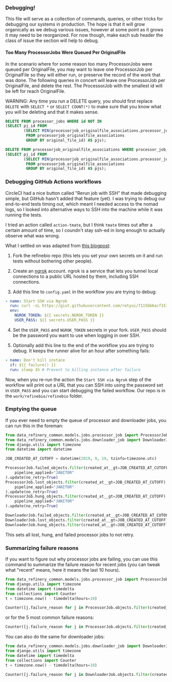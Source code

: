 ### Debugging!

This file will serve as a collection of commands, queries, or other tricks for debugging our systems in production.
The hope is that it will grow organically as we debug various issues, however at some point as it grows it may need to be reorganized.
For now though, make each sub header the class of issue the section will help to debug.

#### Too Many ProcessorJobs Were Queued Per OriginalFile

In the scenario where for some reason too many ProcessorJobs were queued per OriginalFile, you may want to leave one ProcessorJob per OriginalFile so they will either run, or preserve the record of the work that was done.
The following queries in concert will leave one ProcessorJob per OriginalFile, and delete the rest.
The ProcessorJob with the smallest id will be left for reach OriginalFile.

WARNING: Any time you run a DELETE query, you should first replace `DELETE` with `SELECT *` or `SELECT COUNT(*)` to make sure that you know what you will be deleting and that it makes sense.


```SQL
DELETE FROM processor_jobs WHERE id NOT IN
(SELECT pj_id FROM
        (SELECT MIN(processorjob_originalfile_associations.processor_job_id) pj_id, original_file_id
         FROM processorjob_originalfile_associations
         GROUP BY original_file_id) AS pjs);
```

```SQL
DELETE FROM processorjob_originalfile_associations WHERE processor_job_id NOT IN
(SELECT pj_id FROM
        (SELECT MIN(processorjob_originalfile_associations.processor_job_id) pj_id, original_file_id
         FROM processorjob_originalfile_associations
         GROUP BY original_file_id) AS pjs);
```

### Debugging GitHub Actions workflows

CircleCI had a nice button called "Rerun job with SSH" that made debugging
simple, but GitHub hasn't added that feature (yet). I was trying to debug our
end-to-end tests timing out, which meant I needed access to the nomad logs, so
I looked into alternative ways to SSH into the machine while it was running the
tests.

I tried an action called `action-tmate`, but I think `tmate` times out after a
certain amount of time, so I coundn't stay ssh-ed in long enough to actually
observe what was wrong.

What I settled on was adapted from [this
blogpost](https://dev.to/retyui/how-debugging-github-actions-with-ssh-273n):

1. Fork the refinebio repo (this lets you set your own secrets on it and run
   tests without bothering other people).

2. Create an [ngrok](https://ngrok.com/) account. ngrok is a service that lets
   you tunnel local connections to a public URL hosted by them, including SSH
   connections.

3. Add this line to `config.yaml` in the workflow you are trying to debug:

```yaml
- name: Start SSH via Ngrok
  run: curl -sL https://gist.githubusercontent.com/retyui/7115bb6acf151351a143ec8f96a7c561/raw/7099b9db76729dc5761da72aa8525f632d8875c9/debug-github-actions.sh | bash
  env:
    NGROK_TOKEN: ${{ secrets.NGROK_TOKEN }}
    USER_PASS: ${{ secrets.USER_PASS }}
```

4. Set the `USER_PASS` and `NGROK_TOKEN` secrets in your fork. `USER_PASS`
   should be the password you want to use when logging in over SSH.

5. Optionally add this line to the end of the workflow you are trying to debug.
   It keeps the runner alive for an hour after something fails:

```yaml
- name: Don't kill instace
  if: ${{ failure() }}
  run: sleep 1h # Prevent to killing instance after failure
```

Now, when you re-run the action the `Start SSH via Ngrok` step of the workflow
will print out a URL that you can SSH into using the password set in
`USER_PASS` and you can start debugging the failed workflow. Our repo is in the
`work/refinebio/refinebio` folder.

### Emptying the queue

If you ever need to empty the queue of processor and downloader jobs, you can run this in the foreman:

```python
from data_refinery_common.models.jobs.processor_job import ProcessorJob
from data_refinery_common.models.jobs.downloader_job import DownloaderJob
from django.utils import timezone
from datetime import datetime

JOB_CREATED_AT_CUTOFF = datetime(2019, 9, 19, tzinfo=timezone.utc)

ProcessorJob.failed_objects.filter(created_at__gt=JOB_CREATED_AT_CUTOFF).exclude(
    pipeline_applied="JANITOR"
).update(no_retry=True)
ProcessorJob.lost_objects.filter(created_at__gt=JOB_CREATED_AT_CUTOFF).exclude(
    pipeline_applied="JANITOR"
).update(no_retry=True)
ProcessorJob.hung_objects.filter(created_at__gt=JOB_CREATED_AT_CUTOFF).exclude(
    pipeline_applied="JANITOR"
).update(no_retry=True)

DownloaderJob.failed_objects.filter(created_at__gt=JOB_CREATED_AT_CUTOFF).update(no_retry=True)
DownloaderJob.lost_objects.filter(created_at__gt=JOB_CREATED_AT_CUTOFF).update(no_retry=True)
DownloaderJob.hung_objects.filter(created_at__gt=JOB_CREATED_AT_CUTOFF).update(no_retry=True)
```

This sets all lost, hung, and failed processor jobs to not retry.

### Summarizing failure reasons

If you want to figure out why processor jobs are failing, you can use this
command to summarize the failure reason for recent jobs (you can tweak what
"recent" means, here it means the last 10 hours).

```python
from data_refinery_common.models.jobs.processor_job import ProcessorJob
from django.utils import timezone
from datetime import timedelta
from collections import Counter
t = timezone.now() - timedelta(hours=10)

Counter([j.failure_reason for j in ProcessorJob.objects.filter(created_at__gt=t, success=False)])
```

or for the 5 most common failure reasons:

```python
Counter([j.failure_reason for j in ProcessorJob.objects.filter(created_at__gt=t, success=False)]).most_common(5)
```

You can also do the same for downloader jobs:

```python
from data_refinery_common.models.jobs.downloader_job import DownloaderJob
from django.utils import timezone
from datetime import timedelta
from collections import Counter
t = timezone.now() - timedelta(hours=10)

Counter([j.failure_reason for j in DownloaderJob.objects.filter(created_at__gt=t, success=False)])
```
